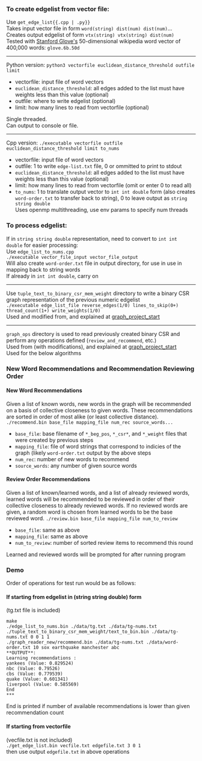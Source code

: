 ### To create edgelist from vector file:  
Use `get_edge_list{{.cpp | .py}}`  
Takes input vector file in form `word(string) dist(num) dist(num)`...  
Creates output edgelist of form `vtx(string) vtx(string) dist(num)`  
Tested with [Stanford Glove's](https://nlp.stanford.edu/projects/glove/) 50-dimensional wikipedia word vector of 400,000 words: `glove.6b.50d`

----
Python version:
`python3 vectorfile euclidean_distance_threshold outfile limit`
- vectorfile: input file of word vectors
- `euclidean_distance_threshold`: all edges added to the list must have weights less than this value (optional)
- outfile: where to write edgelist (optional)
- limit: how many lines to read from vectorfile (optional)

Single threaded.  
Can output to console or file.  

----
Cpp version:
`./executable vectorfile outfile euclidean_distance_threshold limit to_nums`  
- vectorfile: input file of word vectors
- outfile: 1 to write `edge-list.txt` file, 0 or ommitted to print to stdout
- `euclidean_distance_threshold`: all edges added to the list must have weights less than this value (optional)
- limit: how many lines to read from vectorfile (omit or enter 0 to read all)  
- `to_nums`: 1 to translate output vector to `int int double` form (also creates `word-order.txt` to transfer back to string), 0 to leave output as `string string double`  
 Uses openmp multithreading, use env params to specify num threads 

### To process edgelist:
If in `string string double` representation, need to convert to `int int double` for easier processing:  
Use `edge_list_to_nums.cpp`  
`./executable vector_file_input vector_file_output`  
Will also create `word-order.txt` file in output directory, for use in use in mapping back to string words  
If already in `int int double`, carry on

----
Use `tuple_text_to_binary_csr_mem_weight` directory to write a binary CSR graph representation of the previous numeric edgelist  
`./executable edge_list_file reverse_edges(1/0) lines_to_skip(0+) thread_count(1+) write_weights(1/0)`  
Used and modified from, and explained at [graph_project_start](https://github.com/asherliu/graph_project_start)

----
`graph_ops` directory is used to read previously created binary CSR and perform any operations defined (`review_and_recommend`, etc.)    
Used from (with modifications), and explained at [graph_project_start](https://github.com/asherliu/graph_project_start)  
Used for the below algorithms  

### New Word Recommendations and Recommendation Reviewing Order
#### New Word Recommendations
Given a list of known words, new words in the graph will be recommended on a basis of collective closeness to given words.  These recommendations are sorted in order of most alike (or least collective distance).
`./recommend.bin base_file mapping_file num_rec source_words...`  
- `base_file`: base filename of `*_beg_pos`, `*_csr*`, and `*_weight` files that were created by previous steps  
- `mapping_file`: file of word strings that correspond to indicies of the graph (likely `word-order.txt` output by the above steps  
- `num_rec`: number of new words to recommend
- `source_words`: any number of given source words
#### Review Order Recommendations
Given a list of known/learned words, and a list of already reviewed words, learned words will be recommended to be reviewed in order of their collective closeness to already reviewed words.  If no reviewed words are given, a random word is chosen from learned words to be the base reviewed word. 
`./review.bin base_file mapping_file num_to_review`
- `base_file`: same as above
- `mapping_file`: same as above
- `num_to_review`: number of sorted review items to recommend this round  
  
Learned and reviewed words will be prompted for after running program

### Demo
Order of operations for test run would be as follows:  
#### If starting from edgelist in (string string double) form
(tg.txt file is included)
```
make
./edge_list_to_nums.bin ./data/tg.txt ./data/tg-nums.txt
./tuple_text_to_binary_csr_mem_weight/text_to_bin.bin ./data/tg-nums.txt 0 0 1 1
./graph_reader_new/recommend.bin ./data/tg-nums.txt ./data/word-order.txt 10 sox earthquake manchester abc
**OUTPUT**:
Learning recommendations :
yankees (Value: 0.829524)
nbc (Value: 0.79526)
cbs (Value: 0.779539)
quake (Value: 0.601341)
liverpool (Value: 0.585569)
End
***
```  
End is printed if number of available recommendations is lower than given recommendation count

#### If starting from vectorfile
(vecfile.txt is not included)  
`./get_edge_list.bin vecfile.txt edgefile.txt 3 0 1`  
then use output `edgefile.txt` in above operations

